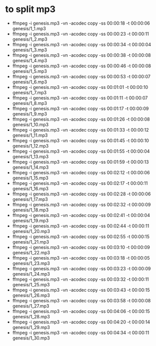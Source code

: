 # to split mp3

+ ffmpeg -i genesis.mp3 -vn -acodec copy -ss 00:00:18 -t 00:00:06 genesis/1_1.mp3
+ ffmpeg -i genesis.mp3 -vn -acodec copy -ss 00:00:23 -t 00:00:11 genesis/1_2.mp3
+ ffmpeg -i genesis.mp3 -vn -acodec copy -ss 00:00:34 -t 00:00:04 genesis/1_3.mp3
+ ffmpeg -i genesis.mp3 -vn -acodec copy -ss 00:00:38 -t 00:00:08 genesis/1_4.mp3
+ ffmpeg -i genesis.mp3 -vn -acodec copy -ss 00:00:46 -t 00:00:08 genesis/1_5.mp3
+ ffmpeg -i genesis.mp3 -vn -acodec copy -ss 00:00:53 -t 00:00:07 genesis/1_6.mp3
+ ffmpeg -i genesis.mp3 -vn -acodec copy -ss 00:01:01 -t 00:00:10 genesis/1_7.mp3
+ ffmpeg -i genesis.mp3 -vn -acodec copy -ss 00:01:11 -t 00:00:07 genesis/1_8.mp3
+ ffmpeg -i genesis.mp3 -vn -acodec copy -ss 00:01:17 -t 00:00:09 genesis/1_9.mp3
+ ffmpeg -i genesis.mp3 -vn -acodec copy -ss 00:01:26 -t 00:00:08 genesis/1_10.mp3
+ ffmpeg -i genesis.mp3 -vn -acodec copy -ss 00:01:33 -t 00:00:12 genesis/1_11.mp3
+ ffmpeg -i genesis.mp3 -vn -acodec copy -ss 00:01:45 -t 00:00:10 genesis/1_12.mp3
+ ffmpeg -i genesis.mp3 -vn -acodec copy -ss 00:01:55 -t 00:00:04 genesis/1_13.mp3
+ ffmpeg -i genesis.mp3 -vn -acodec copy -ss 00:01:59 -t 00:00:13 genesis/1_14.mp3
+ ffmpeg -i genesis.mp3 -vn -acodec copy -ss 00:02:12 -t 00:00:06 genesis/1_15.mp3
+ ffmpeg -i genesis.mp3 -vn -acodec copy -ss 00:02:17 -t 00:00:11 genesis/1_16.mp3
+ ffmpeg -i genesis.mp3 -vn -acodec copy -ss 00:02:28 -t 00:00:06 genesis/1_17.mp3
+ ffmpeg -i genesis.mp3 -vn -acodec copy -ss 00:02:32 -t 00:00:09 genesis/1_18.mp3
+ ffmpeg -i genesis.mp3 -vn -acodec copy -ss 00:02:41 -t 00:00:04 genesis/1_19.mp3
+ ffmpeg -i genesis.mp3 -vn -acodec copy -ss 00:02:44 -t 00:00:11 genesis/1_20.mp3
+ ffmpeg -i genesis.mp3 -vn -acodec copy -ss 00:02:55 -t 00:00:15 genesis/1_21.mp3
+ ffmpeg -i genesis.mp3 -vn -acodec copy -ss 00:03:10 -t 00:00:09 genesis/1_22.mp3
+ ffmpeg -i genesis.mp3 -vn -acodec copy -ss 00:03:18 -t 00:00:05 genesis/1_23.mp3
+ ffmpeg -i genesis.mp3 -vn -acodec copy -ss 00:03:23 -t 00:00:09 genesis/1_24.mp3
+ ffmpeg -i genesis.mp3 -vn -acodec copy -ss 00:03:32 -t 00:00:11 genesis/1_25.mp3
+ ffmpeg -i genesis.mp3 -vn -acodec copy -ss 00:03:43 -t 00:00:15 genesis/1_26.mp3
+ ffmpeg -i genesis.mp3 -vn -acodec copy -ss 00:03:58 -t 00:00:08 genesis/1_27.mp3
+ ffmpeg -i genesis.mp3 -vn -acodec copy -ss 00:04:06 -t 00:00:15 genesis/1_28.mp3
+ ffmpeg -i genesis.mp3 -vn -acodec copy -ss 00:04:20 -t 00:00:14 genesis/1_29.mp3
+ ffmpeg -i genesis.mp3 -vn -acodec copy -ss 00:04:34 -t 00:00:11 genesis/1_30.mp3


